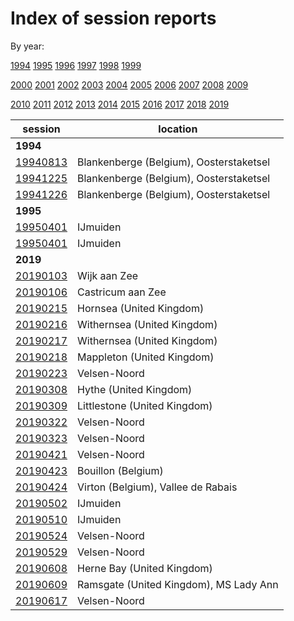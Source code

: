 # Index of session reports

By year:

[1994](reports/year/1994.md)
[1995](reports/year/1995.md)
[1996](reports/year/1996.md)
[1997](reports/year/1997.md)
[1998](reports/year/1998.md)
[1999](reports/year/1999.md)

[2000](reports/year/2000.md)
[2001](reports/year/2001.md)
[2002](reports/year/2002.md)
[2003](reports/year/2003.md)
[2004](reports/year/2004.md)
[2005](reports/year/2005.md)
[2006](reports/year/2006.md)
[2007](reports/year/2007.md)
[2008](reports/year/2008.md)
[2009](reports/year/2009.md)

[2010](reports/year/2010.md)
[2011](reports/year/2011.md)
[2012](reports/year/2012.md)
[2013](reports/year/2013.md)
[2014](reports/year/2014.md)
[2015](reports/year/2015.md)
[2016](reports/year/2016.md)
[2017](reports/year/2017.md)
[2018](reports/year/2018.md)
[2019](reports/year/2019.md)


session | location |
---|-------|
**1994** | |
[19940813](reports/19940813.md) | Blankenberge (Belgium), Oosterstaketsel |
[19941225](reports/19941225.md) | Blankenberge (Belgium), Oosterstaketsel |
[19941226](reports/19941226.md) | Blankenberge (Belgium), Oosterstaketsel |
**1995** | |
[19950401](reports/19950401.md) | IJmuiden |
[19950401](reports/19950401.md) | IJmuiden |
**2019** | |
[20190103](reports/20190103.md) | Wijk aan Zee |
[20190106](reports/20190106.md) | Castricum aan Zee |
[20190215](reports/20190215.md) | Hornsea (United Kingdom) |
[20190216](reports/20190216.md) | Withernsea (United Kingdom) |
[20190217](reports/20190217.md) | Withernsea (United Kingdom) |
[20190218](reports/20190218.md) | Mappleton (United Kingdom) |
[20190223](reports/20190223.md) | Velsen-Noord |
[20190308](reports/20190308.md) | Hythe (United Kingdom) |
[20190309](reports/20190309.md) | Littlestone (United Kingdom) |
[20190322](reports/20190322.md) | Velsen-Noord |
[20190323](reports/20190323.md) | Velsen-Noord |
[20190421](reports/20190421.md) | Velsen-Noord |
[20190423](reports/20190423.md) | Bouillon (Belgium) |
[20190424](reports/20190424.md) | Virton (Belgium), Vallee de Rabais |
[20190502](reports/20190502.md) | IJmuiden |
[20190510](reports/20190510.md) | IJmuiden |
[20190524](reports/20190524.md) | Velsen-Noord |
[20190529](reports/20190529.md) | Velsen-Noord |
[20190608](reports/20190608.md) | Herne Bay (United Kingdom) |
[20190609](reports/20190609.md) | Ramsgate (United Kingdom), MS Lady Ann |
[20190617](reports/20190617.md) | Velsen-Noord |

